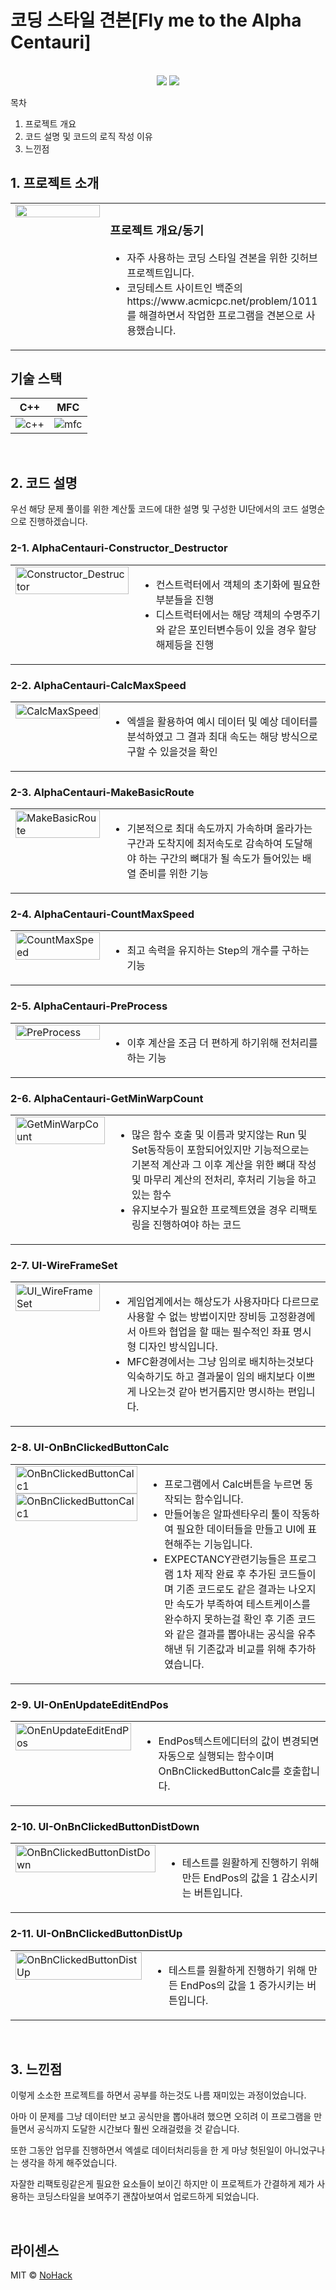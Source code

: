 # 코딩 스타일 견본[Fly me to the Alpha Centauri]

<p align="center">
  <br>
  <img src="./images/common/SolvedTarget_1.jpg">
  <img src="./images/common/SolvedTarget_2.jpg">
  <br>
</p>

목차

1. 프로젝트 개요
2. 코드 설명 및 코드의 로직 작성 이유
3. 느낀점

## 1. 프로젝트 소개

<table>
  <tr>
    <td style="width: 30%; vertical-align: top;">
      <img src="./images/common/ProgramData.jpg" alt="" style="width: 100%;">
    </td>
    <td style="width: 70%; vertical-align: top; text-align: left;">
      <h3>프로젝트 개요/동기</h3>
      <ul>
        <li>자주 사용하는 코딩 스타일 견본을 위한 깃허브 프로젝트입니다.</li>
        <li>코딩테스트 사이트인 백준의 https://www.acmicpc.net/problem/1011 를 해결하면서 작업한 프로그램을 견본으로 사용했습니다.</li>
      </ul>
    </td>
  </tr>
</table>

## 기술 스택

|	C++	    |   MFC   |
|:------: |:------: |
|![c++]   | ![mfc]  |

<br>

## 2. 코드 설명
우선 해당 문제 풀이를 위한 계산툴 코드에 대한 설명 및 구성한 UI단에서의 코드 설명순으로 진행하겠습니다.

### 2-1. AlphaCentauri-Constructor_Destructor
<table>
  <tr>
    <td style="width: 30%; vertical-align: top;">
      <img src="./images/common/Constructor_Destructor.jpg" alt="Constructor_Destructor" style="width: 100%;">
    </td>
    <td style="width: 70%; vertical-align: top; text-align: left;">
      <ul>
        <li>컨스트럭터에서 객체의 초기화에 필요한 부분들을 진행</li>
        <li>디스트럭터에서는 해당 객체의 수명주기와 같은 포인터변수등이 있을 경우 할당해제등을 진행</li>
      </ul>
    </td>
  </tr>
</table>

### 2-2. AlphaCentauri-CalcMaxSpeed
<table>
  <tr>
    <td style="width: 30%; vertical-align: top;">
      <img src="./images/common/CalcMaxSpeed.jpg" alt="CalcMaxSpeed" style="width: 100%;">
    </td>
    <td style="width: 70%; vertical-align: top; text-align: left;">
      <ul>
        <li>엑셀을 활용하여 예시 데이터 및 예상 데이터를 분석하였고 그 결과 최대 속도는 해당 방식으로 구할 수 있을것을 확인</li>
      </ul>
    </td>
  </tr>
</table>

### 2-3. AlphaCentauri-MakeBasicRoute
<table>
  <tr>
    <td style="width: 30%; vertical-align: top;">
      <img src="./images/common/MakeBasicRoute.jpg" alt="MakeBasicRoute" style="width: 100%;">
    </td>
    <td style="width: 70%; vertical-align: top; text-align: left;">
      <ul>
        <li>기본적으로 최대 속도까지 가속하며 올라가는 구간과 도착지에 최저속도로 감속하여 도달해야 하는 구간의 뼈대가 될 속도가 들어있는 배열 준비를 위한 기능</li>
      </ul>
    </td>
  </tr>
</table>

### 2-4. AlphaCentauri-CountMaxSpeed
<table>
  <tr>
    <td style="width: 30%; vertical-align: top;">
      <img src="./images/common/CountMaxSpeed.jpg" alt="CountMaxSpeed" style="width: 100%;">
    </td>
    <td style="width: 70%; vertical-align: top; text-align: left;">
      <ul>
        <li>최고 속력을 유지하는 Step의 개수를 구하는 기능</li>
      </ul>
    </td>
  </tr>
</table>

### 2-5. AlphaCentauri-PreProcess
<table>
  <tr>
    <td style="width: 30%; vertical-align: top;">
      <img src="./images/common/PreProcess.jpg" alt="PreProcess" style="width: 100%;">
    </td>
    <td style="width: 70%; vertical-align: top; text-align: left;">
      <ul>
        <li>이후 계산을 조금 더 편하게 하기위해 전처리를 하는 기능</li>
      </ul>
    </td>
  </tr>
</table>

### 2-6. AlphaCentauri-GetMinWarpCount
<table>
  <tr>
    <td style="width: 30%; vertical-align: top;">
      <img src="./images/common/GetMinWarpCount.jpg" alt="GetMinWarpCount" style="width: 100%;">
    </td>
    <td style="width: 70%; vertical-align: top; text-align: left;">
      <ul>
        <li>많은 함수 호출 및 이름과 맞지않는 Run 및 Set동작등이 포함되어있지만 기능적으로는 기본적 계산과 그 이후 계산을 위한 뼈대 작성 및 마무리 계산의 전처리, 후처리 기능을 하고있는 함수</li>
        <li>유지보수가 필요한 프로젝트였을 경우 리팩토링을 진행하여야 하는 코드</li>
      </ul>
    </td>
  </tr>
</table>

### 2-7. UI-WireFrameSet
<table>
  <tr>
    <td style="width: 30%; vertical-align: top;">
      <img src="./images/common/UI_WireFrameSet.jpg" alt="UI_WireFrameSet" style="width: 100%;">
    </td>
    <td style="width: 70%; vertical-align: top; text-align: left;">
      <ul>
        <li>게임업계에서는 해상도가 사용자마다 다르므로 사용할 수 없는 방법이지만 장비등 고정환경에서 아트와 협업을 할 때는 필수적인 좌표 명시형 디자인 방식입니다.</li>
        <li>MFC환경에서는 그냥 임의로 배치하는것보다 익숙하기도 하고 결과물이 임의 배치보다 이쁘게 나오는것 같아 번거롭지만 명시하는 편입니다.</li>
      </ul>
    </td>
  </tr>
</table>

### 2-8. UI-OnBnClickedButtonCalc
<table>
  <tr>
    <td style="width: 30%; vertical-align: top;">
      <img src="./images/common/OnBnClickedButtonCalc1.jpg" alt="OnBnClickedButtonCalc1" style="width: 100%;">
      <img src="./images/common/OnBnClickedButtonCalc2.jpg" alt="OnBnClickedButtonCalc1" style="width: 100%;">
    </td>
    <td style="width: 70%; vertical-align: top; text-align: left;">
      <ul>
        <li>프로그램에서 Calc버튼을 누르면 동작되는 함수입니다.</li>
        <li>만들어놓은 알파센타우리 툴이 작동하여 필요한 데이터들을 만들고 UI에 표현해주는 기능입니다.</li>
        <li>EXPECTANCY관련기능들은 프로그램 1차 제작 완료 후 추가된 코드들이며 기존 코드로도 같은 결과는 나오지만 속도가 부족하여 테스트케이스를 완수하지 못하는걸 확인 후 기존 코드와 같은 결과를 뽑아내는 공식을 유추해낸 뒤 기존값과 비교를 위해 추가하였습니다.</li>
      </ul>
    </td>
  </tr>
</table>

### 2-9. UI-OnEnUpdateEditEndPos
<table>
  <tr>
    <td style="width: 30%; vertical-align: top;">
      <img src="./images/common/OnEnUpdateEditEndPos.jpg" alt="OnEnUpdateEditEndPos" style="width: 100%;">
    </td>
    <td style="width: 70%; vertical-align: top; text-align: left;">
      <ul>
        <li>EndPos텍스트에디터의 값이 변경되면 자동으로 실행되는 함수이며 OnBnClickedButtonCalc를 호출합니다.</li>
      </ul>
    </td>
  </tr>
</table>

### 2-10. UI-OnBnClickedButtonDistDown
<table>
  <tr>
    <td style="width: 30%; vertical-align: top;">
      <img src="./images/common/OnBnClickedButtonDistDown.jpg" alt="OnBnClickedButtonDistDown" style="width: 100%;">
    </td>
    <td style="width: 70%; vertical-align: top; text-align: left;">
      <ul>
        <li>테스트를 원활하게 진행하기 위해 만든 EndPos의 값을 1 감소시키는 버튼입니다.</li>
      </ul>
    </td>
  </tr>
</table>

### 2-11. UI-OnBnClickedButtonDistUp
<table>
  <tr>
    <td style="width: 30%; vertical-align: top;">
      <img src="./images/common/OnBnClickedButtonDistUp.jpg" alt="OnBnClickedButtonDistUp" style="width: 100%;">
    </td>
    <td style="width: 70%; vertical-align: top; text-align: left;">
      <ul>
        <li>테스트를 원활하게 진행하기 위해 만든 EndPos의 값을 1 증가시키는 버튼입니다.</li>
      </ul>
    </td>
  </tr>
</table>

<br>

## 3. 느낀점

이렇게 소소한 프로젝트를 하면서 공부를 하는것도 나름 재미있는 과정이었습니다.

아마 이 문제를 그냥 데이터만 보고 공식만을 뽑아내려 했으면 오히려 이 프로그램을 만들면서 공식까지 도달한 시간보다 훨씬 오래걸렸을 것 같습니다.

또한 그동안 업무를 진행하면서 엑셀로 데이터처리등을 한 게 마냥 헛된일이 아니었구나는 생각을 하게 해주었습니다.

자잘한 리팩토링같은게 필요한 요소들이 보이긴 하지만 이 프로젝트가 간결하게 제가 사용하는 코딩스타일을 보여주기 괜찮아보여서 업로드하게 되었습니다.

<p align="justify">

</p>

<br>

## 라이센스

MIT &copy; [NoHack](mailto:lbjp114@gmail.com)

<!-- Stack Icon Refernces -->

[git]: /images/stack/Git.svg
[github]: /images/stack/GithubDesktop.svg
[ue]: /images/stack/UnrealEngine.svg
[bd]: /images/stack/Blender.svg
[c++]: /images/stack/C++.svg
[mfc]: /images/stack/Microsoft_Foundation_Class.svg
